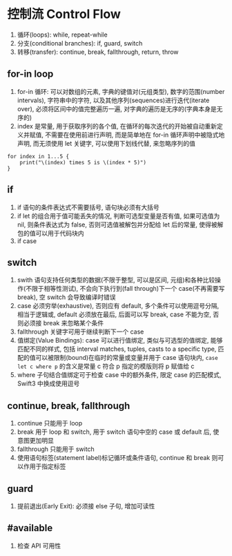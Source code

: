 # 控制流 Control Flow

1. 循环(loops): while, repeat-while
2. 分支(conditional branches): if, guard, switch
3. 转移(transfer): continue, break, fallthrough, return, throw

## for-in loop

1. for-in 循环: 可以对数组的元素, 字典的键值对(元组类型), 数字的范围(number intervals), 字符串中的字符, 以及其他序列(sequences)进行迭代(iterate over), 必须将区间中的值完整遍历一遍, 对字典的遍历是无序的(字典本身是无序的)
2. index 是常量, 用于获取序列的各个值, 在循环的每次迭代的开始被自动重新定义并赋值, 不需要在使用前进行声明, 而是简单地在 for-in 循环声明中被隐式地声明, 而无须使用 let 关键字, 可以使用下划线代替, 来忽略序列的值

```
for index in 1...5 {
    print("\(index) times 5 is \(index * 5)")
}
```

## if

1. if 语句的条件表达式不需要括号, 语句块必须有大括号
2. if let 的组合用于值可能丢失的情况, 判断可选型变量是否有值, 如果可选值为 nil, 则条件表达式为 false, 否则可选值被解包并分配给 let 后的常量, 使得被解包的值可以用于代码块内
3. if case

## switch

1. swith 语句支持任何类型的数据(不限于整型, 可以是区间, 元组)和各种比较操作(不限于相等性测试), 不会向下执行到(fall through)下一个 case(不再需要写 break), 空 switch 会导致编译时错误
2. case 必须穷举(exhaustive), 否则应有 default, 多个条件可以使用逗号分隔, 相当于逻辑或, default 必须放在最后, 后面可以写 break, case 不能为空, 否则必须接 break 来忽略某个条件
3. fallthrough 关键字可用于继续判断下一个 case
4. 值绑定(Value Bindings): case 可以进行值绑定, 类似与可选型的值绑定, 能够匹配不同的样式, 包括 interval matches, tuples, casts to a specific type, 匹配的值可以被限制(bound)在临时的常量或变量并用于 case 语句块内, `case let c where p` 的含义是常量 c 符合 p 指定的模版则将 p 赋值给 c
5. where 子句结合值绑定可于检查 case 中的额外条件, 限定 case 的匹配模式, Swift3 中换成使用逗号

## continue, break, fallthrough

1. continue 只能用于 loop
2. break 用于 loop 和 switch, 用于 switch 语句中空的 case 或 default 后, 使意图更加明显
3. fallthrough 只能用于 switch
4. 使用语句标签(statement label)标记循环或条件语句, continue 和 break 则可以作用于指定标签

## guard

1. 提前退出(Early Exit): 必须接 else 子句, 增加可读性

## #available

1. 检查 API 可用性

